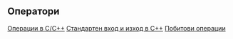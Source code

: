 ## Оператори

[Операции в C/C++](https://www.geeksforgeeks.org/operators-c-c/)
[Стандартен вход и изход в C++](https://www.tutorialspoint.com/cplusplus/cpp_basic_input_output.htm)
[Побитови операции](https://docs.google.com/document/d/1dccZzNjO0JxycvtYQl5bsLhoq63K0ZFovvM51wRx5Tw/edit)
